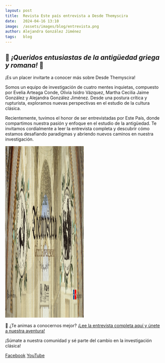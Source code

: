 ```yaml
---
layout: post
title:  Revista Este país entrevista a Desde Themyscira 
date:   2024-04-16 13:10
image:  /assets/images/blog/entrevista.png
author: Alejandra González Jiménez 
tags:   blog
---
```



## 🌟 *¡Queridos entusiastas de la antigüedad griega y romana!* 🌟

¡Es un placer invitarte a conocer más sobre Desde Themyscira! 

Somos un equipo de investigación de cuatro mentes inquietas, compuesto por Evelia Arteaga Conde, Olivia Isidro Vázquez, Martha Cecilia Jaime González y Alejandra González Jiménez. Desde una postura crítica y rupturista, exploramos nuevas perspectivas en el estudio de la cultura clásica.

Recientemente, tuvimos el honor de ser entrevistadas por Este País, donde compartimos nuestra pasión y enfoque en el estudio de la antigüedad. Te invitamos cordialmente a leer la entrevista completa y descubrir cómo estamos desafiando paradigmas y abriendo nuevos caminos en nuestra investigación.

<img  width="50%" height="550"
src="/assets/images/blog/ivform.png" />

📖 ¿Te animas a conocernos mejor? [¡Lee la entrevista completa aquí y únete a nuestra aventura!](https://estepais.com/cultura/mirada-renovada-grecia-roma-antiguas-entrevista-desde-themyscira/)


¡Súmate a nuestra comunidad y sé parte del cambio en la investigación clásica! 

 [Facebook](https://www.facebook.com/desdethemyscira) 
 [YouTube](https://www.youtube.com/@desdethemyscira) 